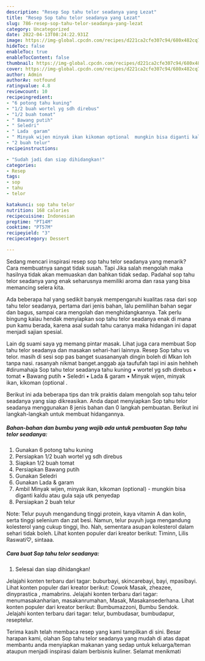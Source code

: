 ```yaml
---
description: "Resep Sop tahu telor seadanya yang Lezat"
title: "Resep Sop tahu telor seadanya yang Lezat"
slug: 786-resep-sop-tahu-telor-seadanya-yang-lezat
category: Uncategorized
date: 2022-04-13T08:24:22.931Z
image: https://img-global.cpcdn.com/recipes/d221ca2cfe307c94/680x482cq70/sop-tahu-telor-seadanya-foto-resep-utama.jpg
hideToc: false
enableToc: true
enableTocContent: false
thumbnail: https://img-global.cpcdn.com/recipes/d221ca2cfe307c94/680x482cq70/sop-tahu-telor-seadanya-foto-resep-utama.jpg
cover: https://img-global.cpcdn.com/recipes/d221ca2cfe307c94/680x482cq70/sop-tahu-telor-seadanya-foto-resep-utama.jpg
author: Admin
authorAv: notfound
ratingvalue: 4.8
reviewcount: 10
recipeingredient:
- "6 potong tahu kuning"
- "1/2 buah wortel yg sdh direbus"
- "1/2 buah tomat"
- " Bawang putih"
- " Seledri"
- " Lada  garam"
- " Minyak wijen minyak ikan kikoman optional  mungkin bisa diganti kaldu atau gula saja utk penyedap"
- "2 buah telur"
recipeinstructions:

- "Sudah jadi dan siap dihidangkan!"
categories:
- Resep
tags:
- sop
- tahu
- telor

katakunci: sop tahu telor 
nutrition: 168 calories
recipecuisine: Indonesian
preptime: "PT14M"
cooktime: "PT57M"
recipeyield: "3"
recipecategory: Dessert

---
```



Sedang mencari inspirasi resep sop tahu telor seadanya yang menarik? Cara membuatnya sangat tidak susah. Tapi Jika salah mengolah maka hasilnya tidak akan memuaskan dan bahkan tidak sedap. Padahal sop tahu telor seadanya yang enak seharusnya memiliki aroma dan rasa yang bisa memancing selera kita.


Ada beberapa hal yang sedikit banyak mempengaruhi kualitas rasa dari sop tahu telor seadanya, pertama dari jenis bahan, lalu pemilihan bahan segar dan bagus, sampai cara mengolah dan menghidangkannya. Tak perlu bingung kalau hendak menyiapkan sop tahu telor seadanya enak di mana pun kamu berada, karena asal sudah tahu caranya maka hidangan ini dapat menjadi sajian spesial.

Lain dg suami saya yg memang pintar masak. Lihat juga cara membuat Sop tahu telor seadanya dan masakan sehari-hari lainnya. Resep Sop tahu vs telor. masih di sesi sop pas banget suasananyah dingin boleh di Mkan loh tanpa nasi. rasanyah nikmat banget.anggab aja taufufah tapi ini asin hehheh #dirumahaja Sop tahu telor seadanya tahu kuning • wortel yg sdh direbus • tomat • Bawang putih • Seledri • Lada &amp; garam • Minyak wijen, minyak ikan, kikoman (optional .


Berikut ini ada beberapa tips dan trik praktis dalam mengolah sop tahu telor seadanya yang siap dikreasikan. Anda dapat menyiapkan Sop tahu telor seadanya menggunakan 8 jenis bahan dan 0 langkah pembuatan. Berikut ini langkah-langkah untuk membuat hidangannya.

<!--inarticleads1-->

##### Bahan-bahan dan bumbu yang wajib ada untuk pembuatan Sop tahu telor seadanya:

1. Gunakan 6 potong tahu kuning
1. Persiapkan 1/2 buah wortel yg sdh direbus
1. Siapkan 1/2 buah tomat
1. Persiapkan  Bawang putih
1. Gunakan  Seledri
1. Gunakan  Lada &amp; garam
1. Ambil  Minyak wijen, minyak ikan, kikoman (optional) - mungkin bisa diganti kaldu atau gula saja utk penyedap
1. Persiapkan 2 buah telur


Note: Telur puyuh mengandung tinggi protein, kaya vitamin A dan kolin, serta tinggi selenium dan zat besi. Namun, telur puyuh juga mengandung kolesterol yang cukup tinggi, lho. Nah, sementara asupan kolesterol dalam sehari tidak boleh. Lihat konten populer dari kreator berikut: Timinn, Lilis Raswati♡, sintaaa. 

<!--inarticleads2-->

##### Cara buat Sop tahu telor seadanya:


1. Selesai dan siap dihidangkan!

Jelajahi konten terbaru dari tagar: buburbayi, skincarebayi, bayi, mpasibayi. Lihat konten populer dari kreator berikut: Cowok Masak, zheazee, dinyprastica , mamabrins. Jelajahi konten terbaru dari tagar: menumasakanharian, masakanrumahan, Masak, Masakansederhana. Lihat konten populer dari kreator berikut: Bumbumazzoni, Bumbu Sendok. Jelajahi konten terbaru dari tagar: telur, bumbudasar, bumbudapur, reseptelur. 

Terima kasih telah membaca resep yang kami tampilkan di sini. Besar harapan kami, olahan Sop tahu telor seadanya yang mudah di atas dapat membantu anda menyiapkan makanan yang sedap untuk keluarga/teman ataupun menjadi inspirasi dalam berbisnis kuliner. Selamat menikmati
